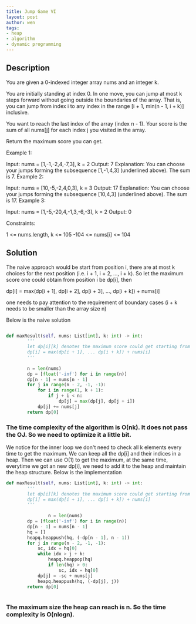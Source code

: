 ```yaml
---
title: Jump Game VI
layout: post
author: wen
tags:
- heap
- algorithm
- dynamic programming
---
```


## Description
You are given a 0-indexed integer array nums and an integer k.

You are initially standing at index 0. In one move, you can jump at most k steps forward without going outside the boundaries of the array. That is, you can jump from index i to any index in the range [i + 1, min(n - 1, i + k)] inclusive.

You want to reach the last index of the array (index n - 1). Your score is the sum of all nums[j] for each index j you visited in the array.

Return the maximum score you can get.

 

Example 1:

Input: nums = [1,-1,-2,4,-7,3], k = 2
Output: 7
Explanation: You can choose your jumps forming the subsequence [1,-1,4,3] (underlined above). The sum is 7.
Example 2:

Input: nums = [10,-5,-2,4,0,3], k = 3
Output: 17
Explanation: You can choose your jumps forming the subsequence [10,4,3] (underlined above). The sum is 17.
Example 3:

Input: nums = [1,-5,-20,4,-1,3,-6,-3], k = 2
Output: 0
 

Constraints:

 1 <= nums.length, k <= 105
-104 <= nums[i] <= 104


## Solution
The naive approach would be start from position i, there are at most k choices for the next position (i.e. i + 1, i + 2, ..., i + k). So let the maximum score one could obtain from position i be dp[i], then

dp[i] = max(dp[i + 1], dp[i + 2], dp[i + 3], ..., dp[i + k]) + nums[i]

one needs to pay attention to the requirement of boundary cases (i + k needs to be smaller than the array size n)

Below is the naive solution

```python

def maxResult(self, nums: List[int], k: int) -> int:
        '''
        let dp[i][k] denotes the maximum score could get starting from position i, then
        dp[i] = max(dp[i + 1], ... dp[i + k]) + nums[i]
        '''
				
        n = len(nums)
        dp = [float('-inf') for i in range(n)]
        dp[n - 1] = nums[n - 1]
        for j in range(n - 2, -1, -1):
            for i in range(1, k + 1):
                if j + i < n:
                    dp[j] = max(dp[j], dp[j + i])
            dp[j] += nums[j]
        return dp[0]

```

### The time complexity of the algorithm is O(nk). It does not pass the OJ. So we need to optimize it a little bit.

We notice for the inner loop we don't need to check all k elements every time to get the maximum. We can keep all the dp[i] and their indices in a heap. Then we can use O(1) to get the maximum, at the same time, everytime we got an new dp[i], we need to add it to the heap and maintain the heap structure. Below is the implementation

```python
def maxResult(self, nums: List[int], k: int) -> int:
        '''
        let dp[i][k] denotes the maximum score could get starting from position i, then
        dp[i] = max(dp[i + 1], ... dp[i + k]) + nums[i]
        '''
        
				n = len(nums)
        dp = [float('-inf') for i in range(n)]
        dp[n - 1] = nums[n - 1]
        hq = []
        heapq.heappush(hq, (-dp[n - 1], n - 1))
        for j in range(n - 2, -1, -1):
            sc, idx = hq[0]
            while idx > j + k:
                heapq.heappop(hq)
                if len(hq) > 0:
                    sc, idx = hq[0]
            dp[j] = -sc + nums[j]
            heapq.heappush(hq, (-dp[j], j))
        return dp[0]
				
```

### The maximum size the heap can reach is n. So the time complexity is O(nlogn).